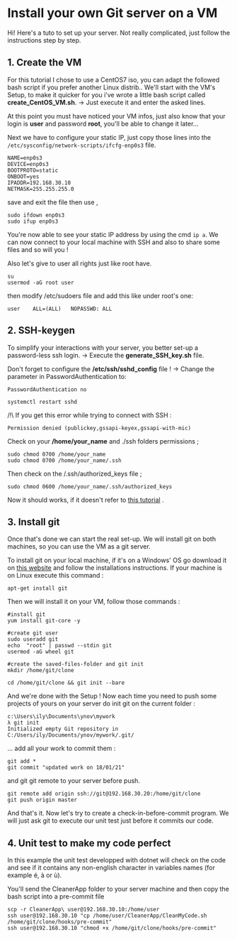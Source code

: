 # Install your own Git server on a VM

Hi! Here's  a tuto to set up your server. Not really complicated, just follow the instructions step by step.

## 1. Create the VM

For this tutorial I chose to use a CentOS7 iso, you can adapt the followed bash script if you prefer another Linux distrib..
We'll start with the VM's Setup, to make it quicker for you i've wrote a little bash script called **create_CentOS_VM.sh**. 
-> Just execute it and enter the asked lines. 

At this point you must have noticed your VM infos, just also know that your login is **user** and password **root**, you'll be able to change it later...

Next we have to configure your static IP, just copy those lines into the `/etc/sysconfig/network-scripts/ifcfg-enp0s3` file.

```
NAME=enp0s3
DEVICE=enp0s3
BOOTPROTO=static
ONBOOT=yes
IPADDR=192.168.30.10
NETMASK=255.255.255.0
```
save and exit the file then use ,
```
sudo ifdown enp0s3
sudo ifup enp0s3
```
You're now able to see your static IP address by using the cmd `ip a`.
We can now connect to your local machine with SSH and also to share some files and so will you !

Also let's give to user all rights just like root have.

    su
    usermod -aG root user
then modify /etc/sudoers file and add this like under root's one:

    user	ALL=(ALL)	NOPASSWD: ALL

## 2. SSH-keygen

To simplify your interactions with your server, you better set-up a password-less ssh login. 
-> Execute the **generate_SSH_key.sh** file.

Don't forget to configure the **/etc/ssh/sshd_config** file !
-> Change the parameter in PasswordAuthentication to:

    PasswordAuthentication no
```
systemctl restart sshd
```

/!\ If you get this error while trying to connect with SSH : 
```output
Permission denied (publickey,gssapi-keyex,gssapi-with-mic)
``` 
Check on your **/home/your_name** and ./ssh folders permissions ; 

    sudo chmod 0700 /home/your_name
    sudo chmod 0700 /home/your_name/.ssh

Then check on the /.ssh/authorized_keys file ;

    sudo chmod 0600 /home/your_name/.ssh/authorized_keys

Now it should works, if it doesn't refer to [this tutorial](https://phoenixnap.com/kb/ssh-permission-denied-publickey) .

## 3. Install git

Once that's done we can start the real set-up.
We will install git on both machines, so you can use the VM as a git server.

To install git on your local machine, if it's on a Windows' OS go download it on [this website](https://git-scm.com/download/win) and follow the installations instructions. 
If your machine is on Linux execute this command :

    apt-get install git

Then we will install it on your VM, follow those commands :
```
#install git
yum install git-core -y

#create git user
sudo useradd git
echo  "root" | passwd --stdin git
usermod -aG wheel git

#create the saved-files-folder and git init
mkdir /home/git/clone

cd /home/git/clone && git init --bare
```

And we're done with the Setup !
Now each time you need to push some projects of yours on your server do 
init git on the current folder :

```
c:\Users\ily\Documents\ynov\mywork
λ git init
Initialized empty Git repository in C:/Users/ily/Documents/ynov/mywork/.git/
```
... add all your work to commit them :

    git add *
    git commit "updated work on 18/01/21"

and git git remote to your server before push.

    git remote add origin ssh://git@192.168.30.20:/home/git/clone
    git push origin master
And that's it.
Now let's try to create a check-in-before-commit program.
We will just ask git to execute our unit test just before it commits our code.

## 4. Unit test to make my code perfect

In this example the unit test developped with dotnet will check on the code and see if it contains any non-english character in variables names (for example é, à or ù).

You'll send the CleanerApp folder to your server machine and then copy the bash script into a pre-commit file

    scp -r CleanerApp\ user@192.168.30.10:/home/user
    ssh user@192.168.30.10 "cp /home/user/CleanerApp/CleanMyCode.sh /home/git/clone/hooks/pre-commit"
    ssh user@192.168.30.10 "chmod +x /home/git/clone/hooks/pre-commit"

